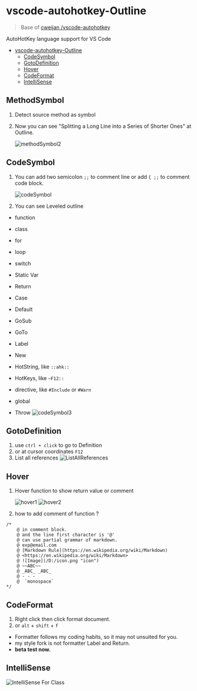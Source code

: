 # vscode-autohotkey-Outline

> Base of [cweijan /vscode-autohotkey](https://github.com/cweijan/vscode-autohotkey)

AutoHotKey language support for VS Code

-   [vscode-autohotkey-Outline](#vscode-autohotkey-outline)
    -   [CodeSymbol](#codesymbol)
    -   [GotoDefinition](#gotodefinition)
    -   [Hover](#hover)
    -   [CodeFormat](#codeformat)
    -   [IntelliSense](#IntelliSense)

## MethodSymbol

1. Detect source method as symbol
2. Now you can see "Splitting a Long Line into a Series of Shorter Ones" at Outline.

    ![methodSymbol2](image/methodSymbol2.png)

## CodeSymbol

1. You can add two semicolon `;;` to comment line
   or add `{ ;;` to comment code block.

    ![codeSymbol](image/codeSymbol.png)

2. You can see Leveled outline

-   function
-   class
-   for
-   loop
-   switch

-   Static Var
-   Return
-   Case
-   Default
-   GoSub
-   GoTo
-   Label
-   New
-   HotString, like `::ahk::`
-   HotKeys, like `~F12::`
-   directive, like `#Include` or `#Warn`
-   global
-   Throw
    ![codeSymbol3](image/codeSymbol3.jpg)

## GotoDefinition

1. use `ctrl + click` to go to Definition
2. or at cursor coordinates `F12`
3. List all references
   ![ListAllReferences](image/ListAllReferences.jpg)

## Hover

1. Hover function to show return value or comment

    ![hover1](image/hover1.jpg)
    ![hover2](image/hover2.jpg)

2. how to add comment of function ?

```
/*
    @ in comment block.
    @ and the line first character is '@'
    @ can use partial grammar of markdown.
    @ exp@email.com
    @ [Markdown Rule](https://en.wikipedia.org/wiki/Markdown)
    @ <https://en.wikipedia.org/wiki/Markdown>
    @ ![Image](/D:/icon.png "icon")
    @ ~~ABC~~
    @ _ABC_ _ABC_
    @ - - -
    @  `monospace`
*/
```

## CodeFormat

1. Right click then click format document.
2. or `alt` + `shift` + `f`

-   Formatter follows my coding habits, so it may not unsuited for you.
-   my style fork is not formatter Label and Return.
-   **beta test now.**

## IntelliSense

![IntelliSense For Class](image/IntelliSenseForClass.gif)
